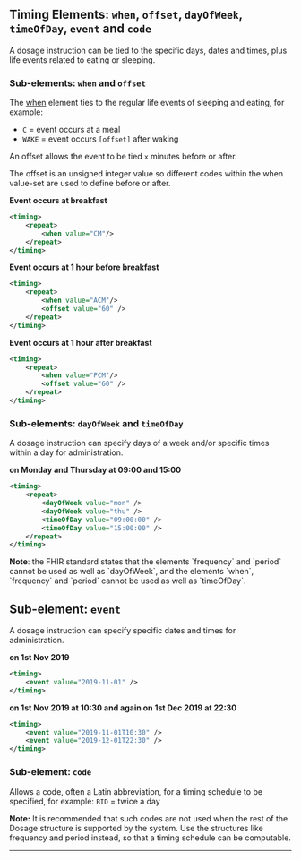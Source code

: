 ## Timing Elements: `when`, `offset`, `dayOfWeek`, `timeOfDay`, `event` and `code`

A dosage instruction can be tied to the specific days, dates and times, plus life events related to eating or sleeping.

### Sub-elements: `when` and `offset`

The [when](http://hl7.org/fhir/stu3/datatypes-definitions.html#Timing.repeat.when) element ties to the regular life events of sleeping and eating, for example:

- `C` = event occurs at a meal
- `WAKE` = event occurs `[offset]` after waking

An offset allows the event to be tied `x` minutes before or after. 

The offset is an unsigned integer value so different codes within the when value-set are used to define before or after.

**Event occurs at breakfast**

```xml
<timing>
    <repeat>
        <when value="CM"/>
    </repeat>
</timing>
```

**Event occurs at 1 hour before breakfast**

```xml
<timing>
    <repeat>
        <when value="ACM"/>
        <offset value="60" />
    </repeat>
</timing>
```

**Event occurs at 1 hour after breakfast**

```xml
<timing>
    <repeat>
        <when value="PCM"/>
        <offset value="60" />
    </repeat>
</timing>
```

### Sub-elements: `dayOfWeek` and `timeOfDay`

A dosage instruction can specify days of a week and/or specific times within a day for administration.

**on Monday and Thursday at 09:00 and 15:00**

```xml
<timing>
    <repeat>
        <dayOfWeek value="mon" />
        <dayOfWeek value="thu" />
        <timeOfDay value="09:00:00" />
        <timeOfDay value="15:00:00" />
    </repeat>
</timing>
```

<div class="nhsd-a-box nhsd-a-box--bg-light-blue nhsd-!t-margin-bottom-6 nhsd-t-body">
    <strong>Note</strong>: the FHIR standard states that the elements `frequency` and `period` cannot be used as well as `dayOfWeek`, and the elements `when`, `frequency` and `period` cannot be used as well as `timeOfDay`.
</div>

## Sub-element: `event`

A dosage instruction can specify specific dates and times for administration.

**on 1st Nov 2019**

```xml
<timing>
    <event value="2019-11-01" />
</timing>
```

**on 1st Nov 2019 at 10:30 and again on 1st Dec 2019 at 22:30**
```xml
<timing>
    <event value="2019-11-01T10:30" />
    <event value="2019-12-01T22:30" />
</timing>
```

### Sub-element: `code`

Allows a code, often a Latin abbreviation, for a timing schedule to be specified, for example: `BID` = twice a day 

<div class="nhsd-a-box nhsd-a-box--bg-light-yellow nhsd-!t-margin-bottom-6 nhsd-t-body">
    <strong>Note:</strong> It is recommended that such codes are not used when the rest of the Dosage structure is supported by the system. Use the structures like frequency and period instead, so that a timing schedule can be computable.
</div>

---